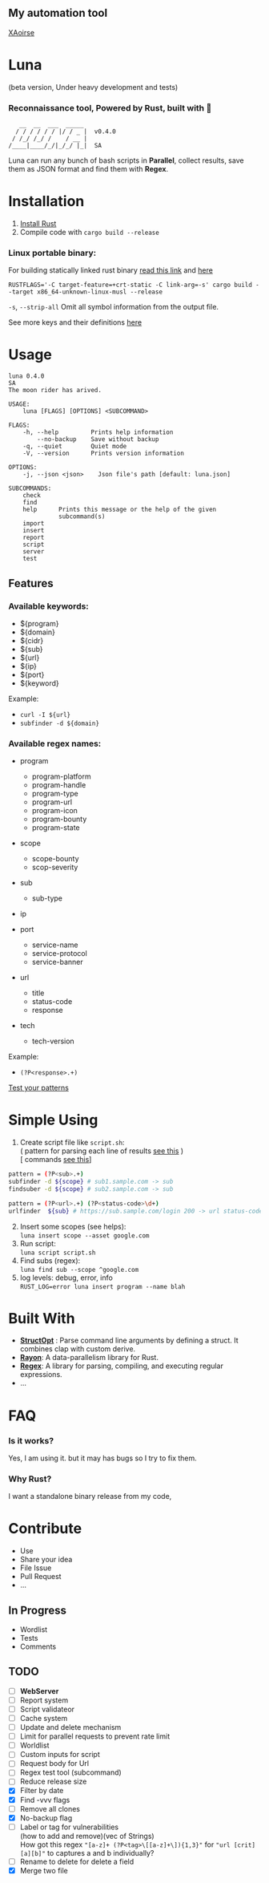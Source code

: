 ## My automation tool
[XAoirse](https://github.com/xaoirse)
# Luna 
(beta version, Under heavy development and tests)
### **Reconnaissance** tool, Powered by **Rust**, built with 🖤  


```
   __  __  ___  _____ 
  / / / / / / |/ / _ |  v0.4.0
 / /_/ /_/ /    / __ |        
/____|____/_/|_/_/ |_|  SA    

```
 
Luna can run any bunch of bash scripts in **Parallel**, collect results, save them as JSON format and find them with **Regex**.


# Installation   
1. [Install Rust](https://www.rust-lang.org/tools/install)
2. Compile code with `cargo build --release`   

### Linux portable binary:
For building statically linked rust binary [read this link](https://blog.davidvassallo.me/2021/06/10/lessons-learned-building-statically-linked-rust-binaries-openssl/) and [here](https://doc.rust-lang.org/reference/linkage.html#static-and-dynamic-c-runtimes)

`RUSTFLAGS='-C target-feature=+crt-static -C link-arg=-s' cargo build --target x86_64-unknown-linux-musl --release`


`-s`, `--strip-all` Omit all symbol information from the output file.

See more keys and their definitions [here](https://doc.rust-lang.org/cargo/reference/manifest.html)


# Usage

```
luna 0.4.0
SA
The moon rider has arived.

USAGE:
    luna [FLAGS] [OPTIONS] <SUBCOMMAND>

FLAGS:
    -h, --help         Prints help information
        --no-backup    Save without backup
    -q, --quiet        Quiet mode
    -V, --version      Prints version information

OPTIONS:
    -j, --json <json>    Json file's path [default: luna.json]

SUBCOMMANDS:
    check     
    find      
    help      Prints this message or the help of the given
              subcommand(s)
    import
    insert    
    report    
    script    
    server    
    test      
```
## Features
### <a name="available-keywords"> </a>Available keywords:
- ${program}
- ${domain}
- ${cidr}
- ${sub}
- ${url}
- ${ip}
- ${port}
- ${keyword}

Example:
- `curl -I ${url}`
- `subfinder -d ${domain}`

### <a name="regex-names"> </a>Available regex names:
- program
    - program-platform
    - program-handle
    - program-type
    - program-url
    - program-icon
    - program-bounty
    - program-state  

- scope
    - scope-bounty
    - scop-severity

- sub
    - sub-type

- ip

- port
    - service-name
    - service-protocol
    - service-banner

- url
    - title
    - status-code
    - response

- tech
    - tech-version

Example:
- `(?P<response>.+)`  

[Test your patterns](https://rustexp.lpil.uk/)

# Simple Using
1. Create script file like `script.sh`:  
( pattern for parsing each line of results [see this](#regex-names) )  
[ commands [see this](#available-keywords)]
```bash
pattern = (?P<sub>.+)
subfinder -d ${scope} # sub1.sample.com -> sub
findsuber -d ${scope} # sub2.sample.com -> sub

pattern = (?P<url>.+) (?P<status-code>\d+)
urlfinder  ${sub} # https://sub.sample.com/login 200 -> url status-code
```
2. Insert some scopes (see helps):  
`luna insert scope --asset google.com`
3. Run script:  
`luna script script.sh`  
4. Find subs (regex):  
`luna find sub --scope ^google.com`
5. log levels: debug, error, info  
`RUST_LOG=error luna insert program --name blah`


# Built With
- [**StructOpt**](https://github.com/TeXitoi/structopt)
: Parse command line arguments by defining a struct. It combines clap with custom derive.
- [**Rayon**](https://github.com/rayon-rs/rayon): A data-parallelism library for Rust.
- [**Regex**](https://github.com/rust-lang/regex
): A library for parsing, compiling, and executing regular expressions.
- ...

# FAQ
### Is it works?
Yes, I am using it. but it may has bugs so I try to fix them.
### Why Rust?
I want a standalone binary release from my code,


# Contribute
- Use
- Share your idea
- File Issue
- Pull Request
- ...

## In Progress
- Wordlist
- Tests
- Comments


## TODO
- [ ] **WebServer**  
- [ ] Report system  
- [ ] Script validateor  
- [ ] Cache system  
- [ ] Update and delete mechanism  
- [ ] Limit for parallel requests to prevent rate limit  
- [ ] Worldlist
- [ ] Custom inputs for script
- [ ] Request body for Url
- [ ] Regex test tool (subcommand)
- [ ] Reduce release size
- [x] Filter by date
- [x] Find -vvv flags
- [ ] Remove all clones  
- [x] No-backup flag
- [ ] Label or tag for vulnerabilities   
(how to add and remove)(vec of Strings)  
How got this regex `"[a-z]+ (?P<tag>\[[a-z]+\]){1,3}"` for `"url [crit][a][b]"` to captures a and b individually?
- [ ] Rename to delete for delete a field
- [x] Merge two file